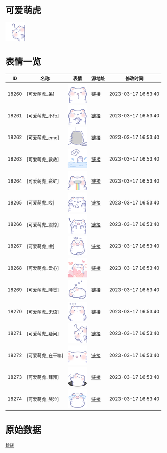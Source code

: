 # 可爱萌虎

<img src="./cover.png" height="60" alt="cover" />

# 表情一览

|ID|名称|表情|源地址|修改时间|
|----|----|----|----|----|
|18260|[可爱萌虎_呆]|<img src="./pic/018260_%5B可爱萌虎_呆%5D.png" height="60" alt="呆"/>|[链接](https://i0.hdslb.com/bfs/garb/38a93da1bb009a4f671049b00c6515063f518d54.png)|2023-03-17 16:53:40|
|18261|[可爱萌虎_不行]|<img src="./pic/018261_%5B可爱萌虎_不行%5D.png" height="60" alt="不行"/>|[链接](https://i0.hdslb.com/bfs/garb/93fb6c95bfa8a325f8d603b40b6b4fccfc030d57.png)|2023-03-17 16:53:40|
|18262|[可爱萌虎_emo]|<img src="./pic/018262_%5B可爱萌虎_emo%5D.png" height="60" alt="emo"/>|[链接](https://i0.hdslb.com/bfs/garb/c4968d7d29aee7af61caf2f76c8e8d7359665f6d.png)|2023-03-17 16:53:40|
|18263|[可爱萌虎_救救]|<img src="./pic/018263_%5B可爱萌虎_救救%5D.png" height="60" alt="救救"/>|[链接](https://i0.hdslb.com/bfs/garb/5a53e2ba0cd3f665591d8214b41c17395c583980.png)|2023-03-17 16:53:40|
|18264|[可爱萌虎_彩虹]|<img src="./pic/018264_%5B可爱萌虎_彩虹%5D.png" height="60" alt="彩虹"/>|[链接](https://i0.hdslb.com/bfs/garb/1f20bfb977074d5a48619e66c294868029bba3d5.png)|2023-03-17 16:53:40|
|18265|[可爱萌虎_哎]|<img src="./pic/018265_%5B可爱萌虎_哎%5D.png" height="60" alt="哎"/>|[链接](https://i0.hdslb.com/bfs/garb/ec246dd759c102be6d03696648e17d66834a7f54.png)|2023-03-17 16:53:40|
|18266|[可爱萌虎_震惊]|<img src="./pic/018266_%5B可爱萌虎_震惊%5D.png" height="60" alt="震惊"/>|[链接](https://i0.hdslb.com/bfs/garb/d1a34f9b6575b3808315f545ced9c955eb489fcd.png)|2023-03-17 16:53:40|
|18267|[可爱萌虎_嗷]|<img src="./pic/018267_%5B可爱萌虎_嗷%5D.png" height="60" alt="嗷"/>|[链接](https://i0.hdslb.com/bfs/garb/0d14a024efd0e6f6581868f7be2189b42e20d497.png)|2023-03-17 16:53:40|
|18268|[可爱萌虎_爱心]|<img src="./pic/018268_%5B可爱萌虎_爱心%5D.png" height="60" alt="爱心"/>|[链接](https://i0.hdslb.com/bfs/garb/f6a86c18d4928b280dd4d5fc973b8be52b0748fd.png)|2023-03-17 16:53:40|
|18269|[可爱萌虎_睡觉]|<img src="./pic/018269_%5B可爱萌虎_睡觉%5D.png" height="60" alt="睡觉"/>|[链接](https://i0.hdslb.com/bfs/garb/8688204aecfb0d8de3a054dd9d5704be953cf5c4.png)|2023-03-17 16:53:40|
|18270|[可爱萌虎_无语]|<img src="./pic/018270_%5B可爱萌虎_无语%5D.png" height="60" alt="无语"/>|[链接](https://i0.hdslb.com/bfs/garb/58384c890ce6863237bee280c427d4d412d7ec4b.png)|2023-03-17 16:53:40|
|18271|[可爱萌虎_疑问]|<img src="./pic/018271_%5B可爱萌虎_疑问%5D.png" height="60" alt="疑问"/>|[链接](https://i0.hdslb.com/bfs/garb/eea43900fc5f4564d21306655c74265d810adea2.png)|2023-03-17 16:53:40|
|18272|[可爱萌虎_在干嘛]|<img src="./pic/018272_%5B可爱萌虎_在干嘛%5D.png" height="60" alt="在干嘛"/>|[链接](https://i0.hdslb.com/bfs/garb/dd8f197a631ad8fa3184d01052c18149ada26a5d.png)|2023-03-17 16:53:40|
|18273|[可爱萌虎_拜拜]|<img src="./pic/018273_%5B可爱萌虎_拜拜%5D.png" height="60" alt="拜拜"/>|[链接](https://i0.hdslb.com/bfs/garb/bafd8ca9bea424e4dd55e367bbf564853c3603df.png)|2023-03-17 16:53:40|
|18274|[可爱萌虎_哭泣]|<img src="./pic/018274_%5B可爱萌虎_哭泣%5D.png" height="60" alt="哭泣"/>|[链接](https://i0.hdslb.com/bfs/garb/9cca49167a4ba453b27c44c68a13323dd7d5c58b.png)|2023-03-17 16:53:40|

# 原始数据

[跳转](./raw.json)

